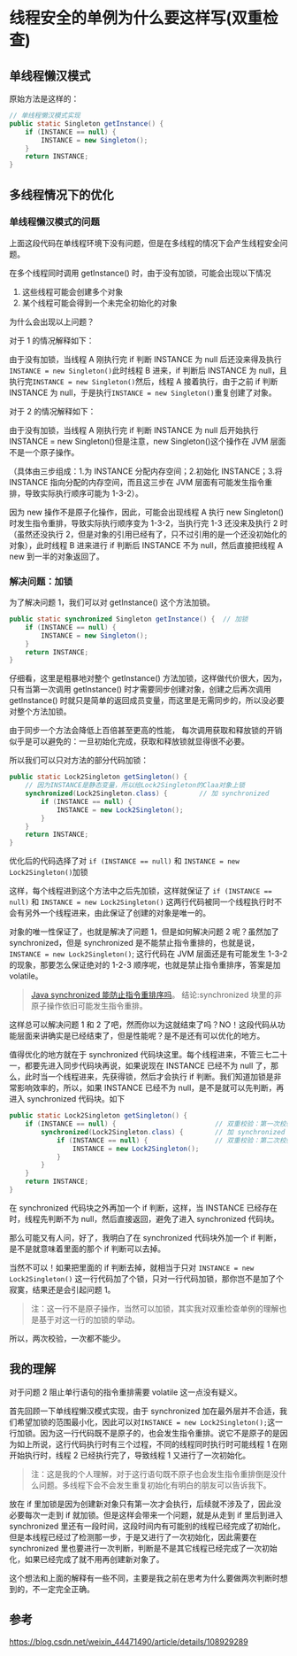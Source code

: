 # 线程安全的单例为什么要这样写(双重检查)

## 单线程懒汉模式

原始方法是这样的：

```Java
// 单线程懒汉模式实现
public static Singleton getInstance() {
    if (INSTANCE == null) {
      	INSTANCE = new Singleton();
    }
  	return INSTANCE;
}
```

## 多线程情况下的优化

### 单线程懒汉模式的问题

上面这段代码在单线程环境下没有问题，但是在多线程的情况下会产生线程安全问题。

在多个线程同时调用 getInstance() 时，由于没有加锁，可能会出现以下情况

1. 这些线程可能会创建多个对象
2. 某个线程可能会得到一个未完全初始化的对象

为什么会出现以上问题？

对于 1 的情况解释如下：

由于没有加锁，当线程 A 刚执行完 if 判断 INSTANCE 为 null 后还没来得及执行`INSTANCE = new Singleton()`此时线程 B 进来，if 判断后 INSTANCE 为 null，且执行完`INSTANCE = new Singleton()`然后，线程 A 接着执行，由于之前 if 判断 INSTANCE 为 null，于是执行`INSTANCE = new Singleton()`重复创建了对象。

对于 2 的情况解释如下：

由于没有加锁，当线程 A 刚执行完 if 判断 INSTANCE 为 null 后开始执行 INSTANCE = new Singleton()但是注意，new Singleton()这个操作在 JVM 层面不是一个原子操作。

（具体由三步组成：1.为 INSTANCE 分配内存空间；2.初始化 INSTANCE；3.将 INSTANCE 指向分配的内存空间，而且这三步在 JVM 层面有可能发生指令重排，导致实际执行顺序可能为 1-3-2）。

因为 new 操作不是原子化操作，因此，可能会出现线程 A 执行 new Singleton()时发生指令重排，导致实际执行顺序变为 1-3-2，当执行完 1-3 还没来及执行 2 时（虽然还没执行 2，但是对象的引用已经有了，只不过引用的是一个还没初始化的对象），此时线程 B 进来进行 if 判断后 INSTANCE 不为 null，然后直接把线程 A new 到一半的对象返回了。

### 解决问题：加锁

为了解决问题 1，我们可以对 getInstance() 这个方法加锁。

```Java
public static synchronized Singleton getInstance() {  // 加锁
    if (INSTANCE == null) {
        INSTANCE = new Singleton();
    }
    return INSTANCE;
}
```

仔细看，这里是粗暴地对整个 getInstance() 方法加锁，这样做代价很大，因为，只有当第一次调用 getInstance() 时才需要同步创建对象，创建之后再次调用 getInstance() 时就只是简单的返回成员变量，而这里是无需同步的，所以没必要对整个方法加锁。

由于同步一个方法会降低上百倍甚至更高的性能， 每次调用获取和释放锁的开销似乎是可以避免的：一旦初始化完成，获取和释放锁就显得很不必要。

所以我们可以只对方法的部分代码加锁：

```Java
public static Lock2Singleton getSingleton() {
    // 因为INSTANCE是静态变量，所以给Lock2Singleton的Claa对象上锁
    synchronized(Lock2Singleton.class) {        // 加 synchronized
        if (INSTANCE == null) {
            INSTANCE = new Lock2Singleton();
        }
    }
    return INSTANCE;
}
```

优化后的代码选择了对 `if (INSTANCE == null)` 和 `INSTANCE = new Lock2Singleton()`加锁

这样，每个线程进到这个方法中之后先加锁，这样就保证了 `if (INSTANCE == null)` 和 `INSTANCE = new Lock2Singleton()` 这两行代码被同一个线程执行时不会有另外一个线程进来，由此保证了创建的对象是唯一的。

对象的唯一性保证了，也就是解决了问题 1，但是如何解决问题 2 呢？虽然加了 synchronized，但是 synchronized 是不能禁止指令重排的，也就是说，`INSTANCE = new Lock2Singleton()`; 这行代码在 JVM 层面还是有可能发生 1-3-2 的现象，那要怎么保证绝对的 1-2-3 顺序呢，也就是禁止指令重排序，答案是加 volatile。

> [Java synchronized 能防止指令重排序吗](https://www.zhihu.com/question/337265532/answer/2343275956)。
> 结论:synchronized 块里的非原子操作依旧可能发生指令重排。

这样总可以解决问题 1 和 2 了吧，然而你以为这就结束了吗？NO！这段代码从功能层面来讲确实是已经结束了，但是性能呢？是不是还有可以优化的地方。

值得优化的地方就在于 synchronized 代码块这里。每个线程进来，不管三七二十一，都要先进入同步代码块再说，如果说现在 INSTANCE 已经不为 null 了，那么，此时当一个线程进来，先获得锁，然后才会执行 if 判断。我们知道加锁是非常影响效率的，所以，如果 INSTANCE 已经不为 null，是不是就可以先判断，再进入 synchronized 代码块。如下

```Java
public static Lock2Singleton getSingleton() {
    if (INSTANCE == null) {                         // 双重校验：第一次校验
        synchronized(Lock2Singleton.class) {        // 加 synchronized
            if (INSTANCE == null) {                 // 双重校验：第二次校验
                INSTANCE = new Lock2Singleton();
            }
        }
    }
    return INSTANCE;
}

```

在 synchronized 代码块之外再加一个 if 判断，这样，当 INSTANCE 已经存在时，线程先判断不为 null，然后直接返回，避免了进入 synchronized 代码块。

那么可能又有人问，好了，我明白了在 synchronized 代码块外加一个 if 判断，是不是就意味着里面的那个 if 判断可以去掉。

当然不可以！如果把里面的 if 判断去掉，就相当于只对 `INSTANCE = new Lock2Singleton()` 这一行代码加了个锁，只对一行代码加锁，那你岂不是加了个寂寞，结果还是会引起问题 1。

> 注：这一行不是原子操作，当然可以加锁，其实我对双重检查单例的理解也是基于对这一行的加锁的举动。

所以，两次校验，一次都不能少。

## 我的理解

对于问题 2 阻止单行语句的指令重排需要 volatile 这一点没有疑义。

首先回顾一下单线程懒汉模式实现，由于 synchronized 加在最外层并不合适，我们希望加锁的范围最小化，因此可以对`INSTANCE = new Lock2Singleton();`这一行加锁。因为这一行代码既不是原子的，也会发生指令重排。说它不是原子的是因为如上所说，这行代码执行时有三个过程，不同的线程同时执行时可能线程 1 在刚开始执行时，线程 2 已经执行完了，导致线程 1 又进行了一次初始化。

> 注：这是我的个人理解，对于这行语句既不原子也会发生指令重排倒是没什么问题。多线程下会不会发生重复初始化有明白的朋友可以告诉我下。

放在 if 里加锁是因为创建新对象只有第一次才会执行，后续就不涉及了，因此没必要每次一走到 if 就加锁。但是这样会带来一个问题，就是从走到 if 里后到进入 synchronized 里还有一段时间，这段时间内有可能别的线程已经完成了初始化，但是本线程已经过了检测那一步，于是又进行了一次初始化，因此需要在 synchronized 里也要进行一次判断，判断是不是其它线程已经完成了一次初始化，如果已经完成了就不用再创建新对象了。

这个想法和上面的解释有一些不同，主要是我之前在思考为什么要做两次判断时想到的，不一定完全正确。

## 参考

https://blog.csdn.net/weixin_44471490/article/details/108929289
